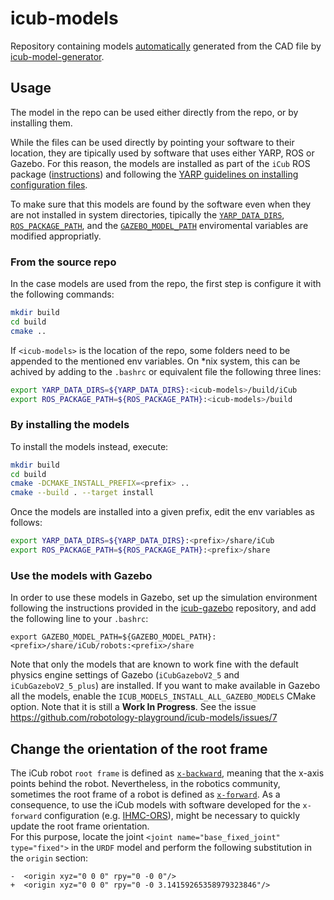# icub-models

Repository containing models [automatically](https://github.com/robotology-playground/icub-model-generator/blob/master/.travis.yml#L76) generated from the CAD file by [icub-model-generator](https://github.com/robotology-playground/icub-model-generator).

## Usage

The model in the repo can be used either directly from the repo, or by installing them.

While the files can be used directly by pointing your software to their location, they are
tipically used by software that uses either YARP, ROS or Gazebo. For this reason, the models
are installed as part of the `iCub` ROS package ([instructions](https://github.com/gerkey/ros1_external_use#installing-for-use-by-tools-like-roslaunch)) and following the [YARP guidelines on installing configuration files](http://www.yarp.it/yarp_data_dirs.html).

To make sure that this models are found by the software even when they are not installed in
system directories, tipically the [`YARP_DATA_DIRS`](http://www.yarp.it/yarp_data_dirs.html), 
[`ROS_PACKAGE_PATH`](http://wiki.ros.org/ROS/EnvironmentVariables#ROS_PACKAGE_PATH), and the [`GAZEBO_MODEL_PATH`](http://gazebosim.org/tutorials?tut=components#EnvironmentVariables) enviromental variables are modified appropriatly.


### From the source repo

In the case models are used from the repo, the first step is configure it with the following commands:

```sh
mkdir build
cd build
cmake ..
```

If `<icub-models>` is the location of the repo, some folders need to be appended to the mentioned env variables. On *nix system, this can be achived by adding to the `.bashrc` or equivalent file the following three lines:

```sh
export YARP_DATA_DIRS=${YARP_DATA_DIRS}:<icub-models>/build/iCub
export ROS_PACKAGE_PATH=${ROS_PACKAGE_PATH}:<icub-models>/build
```

### By installing the models

To install the models instead, execute:

```sh
mkdir build
cd build
cmake -DCMAKE_INSTALL_PREFIX=<prefix> ..
cmake --build . --target install
```

Once the models are installed into a given prefix, edit the env variables as follows:

```sh
export YARP_DATA_DIRS=${YARP_DATA_DIRS}:<prefix>/share/iCub
export ROS_PACKAGE_PATH=${ROS_PACKAGE_PATH}:<prefix>/share
```
### Use the models with Gazebo
In order to use these models in Gazebo, set up the simulation environment following the instructions provided in the [icub-gazebo](https://github.com/robotology/icub-gazebo) repository, and add the following line to your ``.bashrc``:
```
export GAZEBO_MODEL_PATH=${GAZEBO_MODEL_PATH}:<prefix>/share/iCub/robots:<prefix>/share
```
Note that only the models that are known to work fine with the default physics engine settings of Gazebo (`iCubGazeboV2_5` and `iCubGazeboV2_5_plus`)
are installed. If you want to make available in Gazebo all the models, enable the `ICUB_MODELS_INSTALL_ALL_GAZEBO_MODELS` CMake option.
Note that it is still a **Work In Progress**. See the issue https://github.com/robotology-playground/icub-models/issues/7

## Change the orientation of the root frame
The iCub robot `root frame` is defined as [`x-backward`][1], meaning that the x-axis points behind the robot. Nevertheless, in the robotics community, sometimes the root frame of a robot is defined as [`x-forward`][2]. As a consequence, to use the iCub models with software developed for the `x-forward` configuration (e.g. [IHMC-ORS][3]), might be necessary to quickly update the root frame orientation.  
For this purpose, locate the joint `<joint name="base_fixed_joint" type="fixed">` in the `URDF` model and perform the following substitution in the `origin` section:

```
-  <origin xyz="0 0 0" rpy="0 -0 0"/>
+  <origin xyz="0 0 0" rpy="0 -0 3.14159265358979323846"/>
```

[1]:http://wiki.icub.org/wiki/ICubForwardKinematics
[2]:http://www.ros.org/reps/rep-0103.html#axis-orientation
[3]:https://github.com/ihmcrobotics/ihmc-open-robotics-software
